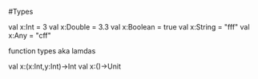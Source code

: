 #Types

val x:Int = 3
val x:Double = 3.3
val x:Boolean = true
val x:String = "fff"
val x:Any = "cff"


function types aka lamdas


val x:(x:Int,y:Int)->Int
val x:()->Unit